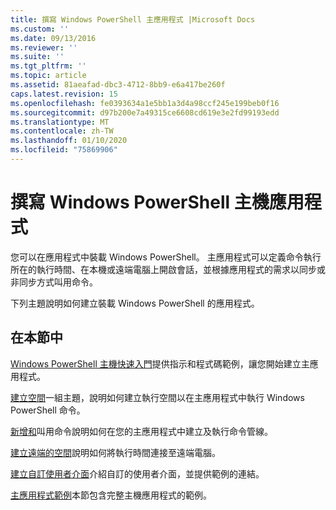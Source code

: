 ```yaml
---
title: 撰寫 Windows PowerShell 主應用程式 |Microsoft Docs
ms.custom: ''
ms.date: 09/13/2016
ms.reviewer: ''
ms.suite: ''
ms.tgt_pltfrm: ''
ms.topic: article
ms.assetid: 81aeafad-dbc3-4712-8bb9-e6a417be260f
caps.latest.revision: 15
ms.openlocfilehash: fe0393634a1e5bb1a3d4a98ccf245e199beb0f16
ms.sourcegitcommit: d97b200e7a49315ce6608cd619e3e2fd99193edd
ms.translationtype: MT
ms.contentlocale: zh-TW
ms.lasthandoff: 01/10/2020
ms.locfileid: "75869906"
---
```

# <a name="writing-a-windows-powershell-host-application"></a>撰寫 Windows PowerShell 主機應用程式

您可以在應用程式中裝載 Windows PowerShell。 主應用程式可以定義命令執行所在的執行時間、在本機或遠端電腦上開啟會話，並根據應用程式的需求以同步或非同步方式叫用命令。

下列主題說明如何建立裝載 Windows PowerShell 的應用程式。

## <a name="in-this-section"></a>在本節中

[Windows PowerShell 主機快速入門](./windows-powershell-host-quickstart.md)提供指示和程式碼範例，讓您開始建立主應用程式。

[建立空間](./creating-runspaces.md)一組主題，說明如何建立執行空間以在主應用程式中執行 Windows PowerShell 命令。

[新增和](./adding-and-invoking-commands.md)叫用命令說明如何在您的主應用程式中建立及執行命令管線。

[建立遠端的空間](./creating-remote-runspaces.md)說明如何將執行時間連接至遠端電腦。

[建立自訂使用者介面](./creating-a-custom-user-interface.md)介紹自訂的使用者介面，並提供範例的連結。

[主應用程式範例](./host-application-samples.md)本節包含完整主機應用程式的範例。
